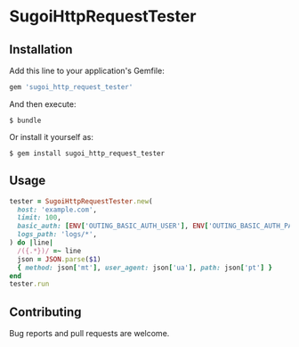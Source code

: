 # SugoiHttpRequestTester

## Installation

Add this line to your application's Gemfile:

```ruby
gem 'sugoi_http_request_tester'
```

And then execute:

    $ bundle

Or install it yourself as:

    $ gem install sugoi_http_request_tester

## Usage
```ruby
tester = SugoiHttpRequestTester.new(
  host: 'example.com',
  limit: 100,
  basic_auth: [ENV['OUTING_BASIC_AUTH_USER'], ENV['OUTING_BASIC_AUTH_PASSWORD']],
  logs_path: 'logs/*',
) do |line|
  /({.*})/ =~ line
  json = JSON.parse($1)
  { method: json['mt'], user_agent: json['ua'], path: json['pt'] }
end
tester.run
```

## Contributing

Bug reports and pull requests are welcome.
